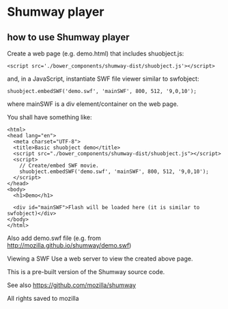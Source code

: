 # Shumway player
## how to use Shumway player
Create a web page (e.g. demo.html) that includes shuobject.js:

    <script src='./bower_components/shumway-dist/shuobject.js'></script>
and, in a JavaScript, instantiate SWF file viewer similar to swfobject:

    shuobject.embedSWF('demo.swf', 'mainSWF', 800, 512, '9,0,10');
where mainSWF is a div element/container on the web page.

You shall have something like:

```<!DOCTYPE html>
<html>
<head lang="en">
  <meta charset="UTF-8">
  <title>Basic shuobject demo</title>
  <script src="./bower_components/shumway-dist/shuobject.js"></script>
  <script>
    // Create/embed SWF movie.
    shuobject.embedSWF('demo.swf', 'mainSWF', 800, 512, '9,0,10');
  </script>
</head>
<body>
  <h1>Demo</h1>

  <div id="mainSWF">Flash will be loaded here (it is similar to swfobject)</div>
</body>
</html>
```
Also add demo.swf file (e.g. from http://mozilla.github.io/shumway/demo.swf)

Viewing a SWF
Use a web server to view the created above page.

This is a pre-built version of the Shumway source code.

See also https://github.com/mozilla/shumway

All rights saved to mozilla
